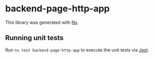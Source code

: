 # backend-page-http-app

This library was generated with [Nx](https://nx.dev).

## Running unit tests

Run `nx test backend-page-http-app` to execute the unit tests via [Jest](https://jestjs.io).
